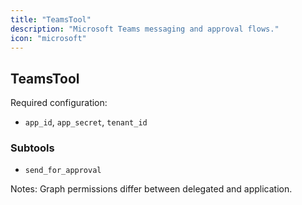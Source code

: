 ```yaml
---
title: "TeamsTool"
description: "Microsoft Teams messaging and approval flows."
icon: "microsoft"
---
```


## TeamsTool

Required configuration:
- `app_id`, `app_secret`, `tenant_id`

### Subtools
- `send_for_approval`

Notes: Graph permissions differ between delegated and application.


